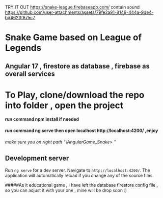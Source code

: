 TRY IT OUT https://snake-league.firebaseapp.com/
contain sound
https://github.com/user-attachments/assets/79fe2a91-8149-444a-9de4-bd4623f875c7

# Snake Game based on League of Legends 
## Angular 17 , firestore as database , firebase as overall services 

# To Play, clone/download the repo into folder , open the project 
#### run command npm install if needed 
#### run command ng serve then open localhost http://localhost:4200/ ,enjoy 
###### make sure you on right path "\AngularGame_Snake> " 

## Development server

Run `ng serve` for a dev server. Navigate to `http://localhost:4200/`. The application will automatically reload if you change any of the source files.

#####As it educational game , i have left the database firestore config file , so you can adjust it with your one , mine will be drop soon :)
